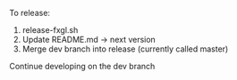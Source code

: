 To release:

1. release-fxgl.sh
2. Update README.md -> next version
3. Merge dev branch into release (currently called master)

Continue developing on the dev branch